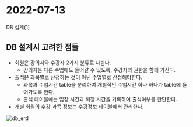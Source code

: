 # 2022-07-13

DB 설계(1)

## DB 설계시 고려한 점들

- 회원은 강의자와 수강자 2가지 분류로 나뉜다.
    - 강의자는 다른 수업에도 들어갈 수 있도록, 수강자의 권한을 함께 가진다.
- 출석은 과목별로 산정하는 것이 아닌 수업별로 산정해야한다.
    - 과목과 수업시간 table을 분리하여 개별적인 수업시간 하나 하나가 table에 들어가도록 한다.
    - 출석 테이블에는 입장 시간과 퇴장 시간을 기록하여 출석여부를 판단한다.
- 개별 회원의 수강 과목 정보는 수강정보 테이블에서 관리한다.

![db_erd](/uploads/f46cf86c3995c80c8d58a8a2fbfaa1d2/db_erd.jpg)
